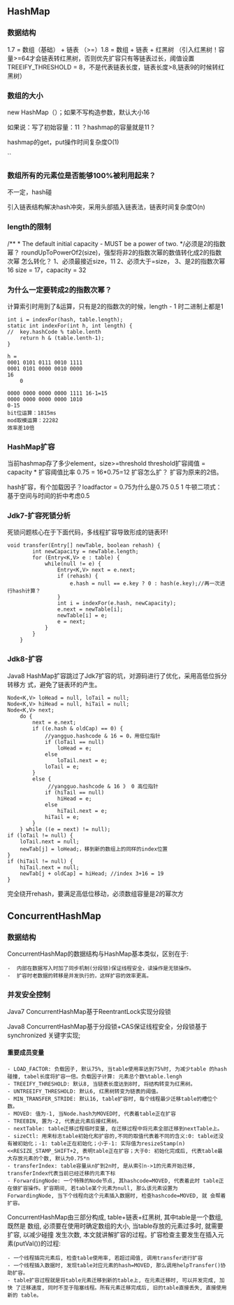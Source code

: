 ## HashMap
### 数据结构
1.7 = 数组（基础） + 链表 
（>=）1.8 = 数组 + 链表 + 红黑树 （引入红黑树！容量>=64才会链表转红黑树，否则优先扩容只有等链表过长，阈值设置TREEIFY_THRESHOLD = 8，不是代表链表长度，链表长度>8,链表9的时候转红黑树）

### 数组的大小

new HashMap（）；如果不写构造参数，默认大小16

如果说：写了初始容量：11 ？hashmap的容量就是11？

hashmap的get，put操作时间复杂度O(1)


``
### 数组所有的元素位是否能够100%被利用起来？

不一定，hash碰

引入链表结构解决hash冲突，采用头部插入链表法，链表时间复杂度O(n)


### length的限制
/** * The default initial capacity - MUST be a power of two. */必须是2的指数幂？
roundUpToPowerOf2(size)，强型将非2的指数次幂的数值转化成2的指数次幂
怎么转化？
1、必须最接近size，11
2、必须大于=size，
3、是2的指数次幂
16
size = 17，capacity = 32

### 为什么一定要转成2的指数次幂？
计算索引时用到了&运算，只有是2的指数次的时候，length - 1 时二进制上都是1
```
int i = indexFor(hash, table.length);
static int indexFor(int h, int length) {
//  key.hashCode % table.lenth
	return h & (table.lenth-1);
}

h = 
0001 0101 0111 0010 1111
0001 0101 0000 0010 0000
16
    0
    
0000 0000 0000 0000 1111 16-1=15
0000 0000 0000 0000 1010
0-15
bit位运算：1815ms
mod取模运算：22282
效率差10倍

```


### HashMap扩容
当前hashmap存了多少element，size>=threshold
threshold扩容阈值 = capacity * 扩容阈值比率 0.75 = 16*0.75=12
扩容怎么扩？
扩容为原来的2倍。

hash扩容，有个加载因子？loadfactor = 0.75为什么是0.75
0.5
1
牛顿二项式：基于空间与时间的折中考虑0.5

### Jdk7-扩容死锁分析 
死锁问题核心在于下面代码，多线程扩容导致形成的链表环!
```
void transfer(Entry[] newTable, boolean rehash) {
        int newCapacity = newTable.length;
        for (Entry<K,V> e : table) {
            while(null != e) {
                Entry<K,V> next = e.next;
                if (rehash) { 
                    e.hash = null == e.key ? 0 : hash(e.key);//再一次进行hash计算？
                }
                int i = indexFor(e.hash, newCapacity);
                e.next = newTable[i];
                newTable[i] = e;
                e = next;
            }
        }
    }
```

### Jdk8-扩容
Java8 HashMap扩容跳过了Jdk7扩容的坑，对源码进行了优化，采用高低位拆分转移方 式，避免了链表环的产生。
```
Node<K,V> loHead = null, loTail = null;
Node<K,V> hiHead = null, hiTail = null;
Node<K,V> next;
    do {
        next = e.next;
        if ((e.hash & oldCap) == 0) {
            //yangguo.hashcode & 16 = 0，用低位指针
            if (loTail == null)
                loHead = e;
            else
                loTail.next = e;
            loTail = e;
        }
        else {
             //yangguo.hashcode & 16 》 0 高位指针
            if (hiTail == null)
                hiHead = e;
            else
                hiTail.next = e;
            hiTail = e;
        }
    } while ((e = next) != null);
if (loTail != null) {
    loTail.next = null; 
    newTab[j] = loHead;，移到新的数组上的同样的index位置
}
if (hiTail != null) {
    hiTail.next = null;
    newTab[j + oldCap] = hiHead; //index 3+16 = 19
}

```
完全绕开rehash，要满足高低位移动，必须数组容量是2的幂次方

## ConcurrentHashMap
### 数据结构
ConcurrentHashMap的数据结构与HashMap基本类似，区别在于:

    -  内部在数据写入时加了同步机制(分段锁)保证线程安全，读操作是无锁操作。
    -  扩容时老数据的转移是并发执行的，这样扩容的效率更高。
    
### 并发安全控制
Java7 ConcurrentHashMap基于ReentrantLock实现分段锁

Java8 ConcurrentHashMap基于分段锁+CAS保证线程安全，分段锁基于synchronized 关键字实现;

#### 重要成员变量

    - LOAD_FACTOR: 负载因子, 默认75%, 当table使用率达到75%时, 为减少table 的hash碰撞, tabel长度将扩容一倍。负载因子计算: 元素总个数%table.lengh
    - TREEIFY_THRESHOLD: 默认8, 当链表长度达到8时, 将结构转变为红黑树。
    - UNTREEIFY_THRESHOLD: 默认6, 红黑树转变为链表的阈值。
    - MIN_TRANSFER_STRIDE: 默认16, table扩容时, 每个线程最少迁移table的槽位个数。
    - MOVED: 值为-1, 当Node.hash为MOVED时, 代表着table正在扩容
    - TREEBIN, 置为-2, 代表此元素后接红黑树。
    - nextTable: table迁移过程临时变量, 在迁移过程中将元素全部迁移到nextTable上。
    - sizeCtl: 用来标志table初始化和扩容的,不同的取值代表着不同的含义:0: table还没有被初始化；-1: table正在初始化；小于-1: 实际值为resizeStamp(n)<<RESIZE_STAMP_SHIFT+2, 表明table正在扩容；大于0: 初始化完成后, 代表table最大存放元素的个数, 默认为0.75*n
    - transferIndex: table容量从n扩到2n时, 是从索引n->1的元素开始迁移, transferIndex代表当前已经迁移的元素下标
    - ForwardingNode: 一个特殊的Node节点, 其hashcode=MOVED, 代表着此时 table正在做扩容操作。扩容期间, 若table某个元素为null, 那么该元素设置为 ForwardingNode, 当下个线程向这个元素插入数据时, 检查hashcode=MOVED, 就 会帮着扩容。

ConcurrentHashMap由三部分构成, table+链表+红黑树, 其中table是一个数组, 既然是 数组, 必须要在使用时确定数组的大小, 当table存放的元素过多时, 就需要扩容, 以减少碰撞 发生次数, 本文就讲解扩容的过程。扩容检查主要发生在插入元素(putVal())的过程:
    
    - 一个线程插完元素后, 检查table使用率, 若超过阈值, 调用transfer进行扩容
    - 一个线程插入数据时, 发现table对应元素的hash=MOVED, 那么调用helpTransfer()协助扩容。
    - table扩容过程就是将table元素迁移到新的table上, 在元素迁移时, 可以并发完成, 加快 了迁移速度, 同时不至于阻塞线程。所有元素迁移完成后, 旧的table直接丢失, 直接使用新的 table。
        
    


    